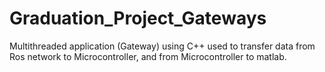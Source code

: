 # Graduation_Project_Gateways
Multithreaded application (Gateway) using C++ used to transfer data from Ros network to Microcontroller, and from Microcontroller to matlab.
